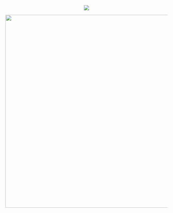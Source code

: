 
<p align="center">
  <img src="https://capsule-render.vercel.app/api?animation=fadeIn&type=waving&color=gradient&height=150&section=header&text=Hey%20Everyone!🕹️&fontSize=60" />
</p>
<p align="center">
   <img src="https://github.com/danuydstia/gif/blob/main/kny.gif" width="600"/>
 </p>
<!--
**danuydstia/danuydstia** is a ✨ _special_ ✨ repository because its `README.md` (this file) appears on your GitHub profile.

Here are some ideas to get you started:

- 🔭 I’m currently working on ...
- 🌱 I’m currently learning ...
- 👯 I’m looking to collaborate on ...
- 🤔 I’m looking for help with ...
- 💬 Ask me about ...
- 📫 How to reach me: ...
- 😄 Pronouns: ...
- ⚡ Fun fact: ...
-->


